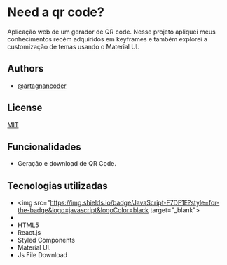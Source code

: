 
# Need a qr code?

Aplicação web de um gerador de QR code. Nesse projeto apliquei meus conhecimentos recém adquiridos em keyframes e também explorei a customização de temas usando o Material UI.


## Authors

- [@artagnancoder](https://github.com/artagnancoder)







## License

[MIT](https://choosealicense.com/licenses/mit/)


## Funcionalidades

- Geração e download de QR Code.

## Tecnologias utilizadas

- <img src="https://img.shields.io/badge/JavaScript-F7DF1E?style=for-the-badge&logo=javascript&logoColor=black target="_blank">
- 
- HTML5
- React.js 
- Styled Components
- Material UI.
- Js File Download







